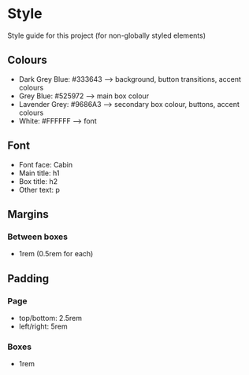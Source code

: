 # Style
Style guide for this project (for non-globally styled elements)

## Colours
- Dark Grey Blue: #333643 --> background, button transitions, accent colours
- Grey Blue: #525972 --> main box colour
- Lavender Grey: #9686A3 --> secondary box colour, buttons, accent colours
- White: #FFFFFF --> font

## Font
- Font face: Cabin
- Main title: h1
- Box title: h2
- Other text: p

## Margins
### Between boxes
- 1rem (0.5rem for each)

## Padding
### Page
- top/bottom: 2.5rem
- left/right: 5rem

### Boxes
- 1rem